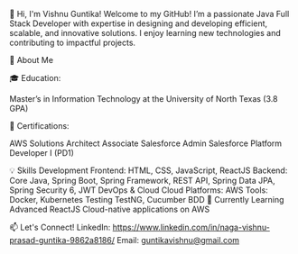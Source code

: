 👋 Hi, I'm Vishnu Guntika!
Welcome to my GitHub! I’m a passionate Java Full Stack Developer with expertise in designing and developing efficient, scalable, and innovative solutions. I enjoy learning new technologies and contributing to impactful projects.

🚀 About Me

🎓 Education:

Master’s in Information Technology at the University of North Texas (3.8 GPA)

🌟 Certifications:

AWS Solutions Architect Associate
Salesforce Admin
Salesforce Platform Developer I (PD1)


💡 Skills
Development
Frontend: HTML, CSS, JavaScript, ReactJS
Backend: Core Java, Spring Boot, Spring Framework, REST API, Spring Data JPA, Spring Security 6, JWT
DevOps & Cloud
Cloud Platforms: AWS
Tools: Docker, Kubernetes
Testing
TestNG, Cucumber BDD
🌱 Currently Learning
Advanced ReactJS
Cloud-native applications on AWS

📫 Let's Connect!
LinkedIn: https://www.linkedin.com/in/naga-vishnu-prasad-guntika-9862a8186/
Email: guntikavishnu@gmail.com
